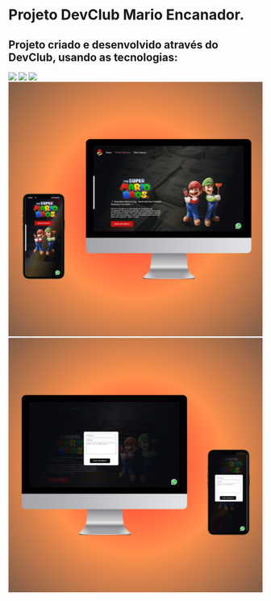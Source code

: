 <h1>Projeto DevClub Mario Encanador.</h1>

<h2>Projeto criado e desenvolvido através do DevClub, usando as tecnologias:</h2>
<img src="https://img.shields.io/badge/HTML5-E34F26?style=for-the-badge&logo=html5&logoColor=white"/>
<img src="https://img.shields.io/badge/CSS3-1572B6?style=for-the-badge&logo=css3&logoColor=white"/>
<img src="https://img.shields.io/badge/JavaScript-F7DF1E?style=for-the-badge&logo=javascript&logoColor=black"/>
<br>
<img width:200px src="https://github.com/SamuelDias91/Projeto-Mario-Encanador-DevClub/blob/master/img/mario%20desktop-mobile%201.png?raw=true"/>
<br>
<img width:200px src="https://github.com/SamuelDias91/Projeto-Mario-Encanador-DevClub/blob/master/img/mario%20desktop%20mobile%202.png?raw=true"/>
